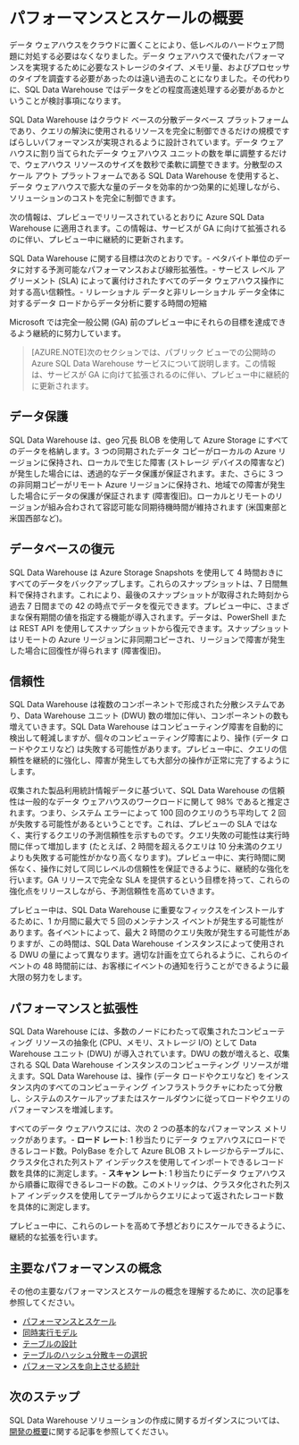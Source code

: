 <properties
   pageTitle="パフォーマンスとスケールの概要 | Microsoft Azure"
   description="SQL Data Warehouse のパフォーマンスおよびスケール機能の紹介。"
   services="sql-data-warehouse"
   documentationCenter="NA"
   authors="TwoUnder"
   manager="barbkess"
   editor=""/>

<tags
   ms.service="sql-data-warehouse"
   ms.devlang="NA"
   ms.topic="article"
   ms.tgt_pltfrm="NA"
   ms.workload="data-services"
   ms.date="09/22/2015"
   ms.author="barbkess;JRJ@BigBangData.co.uk;mausher;nicw"/>

# パフォーマンスとスケールの概要
データ ウェアハウスをクラウドに置くことにより、低レベルのハードウェア問題に対処する必要はなくなりました。データ ウェアハウスで優れたパフォーマンスを実現するために必要なストレージのタイプ、メモリ量、およびプロセッサのタイプを調査する必要があったのは遠い過去のことになりました。その代わりに、SQL Data Warehouse ではデータをどの程度高速処理する必要があるかということが検討事項になります。

SQL Data Warehouse はクラウド ベースの分散データベース プラットフォームであり、クエリの解決に使用されるリソースを完全に制御できるだけの規模ですばらしいパフォーマンスが実現されるように設計されています。データ ウェアハウスに割り当てられたデータ ウェアハウス ユニットの数を単に調整するだけで、ウェアハウス リソースのサイズを数秒で柔軟に調整できます。分散型のスケール アウト プラットフォームである SQL Data Warehouse を使用すると、データ ウェアハウスで膨大な量のデータを効率的かつ効果的に処理しながら、ソリューションのコストを完全に制御できます。

次の情報は、プレビューでリリースされているとおりに Azure SQL Data Warehouse に適用されます。この情報は、サービスが GA に向けて拡張されるのに伴い、プレビュー中に継続的に更新されます。

SQL Data Warehouse に関する目標は次のとおりです。- ペタバイト単位のデータに対する予測可能なパフォーマンスおよび線形拡張性。- サービス レベル アグリーメント (SLA) によって裏付けされたすべてのデータ ウェアハウス操作に対する高い信頼性。- リレーショナル データと非リレーショナル データ全体に対するデータ ロードからデータ分析に要する時間の短縮

Microsoft では完全一般公開 (GA) 前のプレビュー中にそれらの目標を達成できるよう継続的に努力しています。

>[AZURE.NOTE]次のセクションでは、パブリック ビューでの公開時の Azure SQL Data Warehouse サービスについて説明します。この情報は、サービスが GA に向けて拡張されるのに伴い、プレビュー中に継続的に更新されます。

## データ保護
SQL Data Warehouse は、geo 冗長 BLOB を使用して Azure Storage にすべてのデータを格納します。3 つの同期されたデータ コピーがローカルの Azure リージョンに保持され、ローカルで生じた障害 (ストレージ デバイスの障害など) が発生した場合には、透過的なデータ保護が保証されます。また、さらに 3 つの非同期コピーがリモート Azure リージョンに保持され、地域での障害が発生した場合にデータの保護が保証されます (障害復旧)。ローカルとリモートのリージョンが組み合わされて容認可能な同期待機時間が維持されます (米国東部と米国西部など)。

## データベースの復元
SQL Data Warehouse は Azure Storage Snapshots を使用して 4 時間おきにすべてのデータをバックアップします。これらのスナップショットは、7 日間無料で保持されます。これにより、最後のスナップショットが取得された時刻から過去 7 日間までの 42 の時点でデータを復元できます。プレビュー中に、さまざまな保有期間の値を指定する機能が導入されます。データは、PowerShell または REST API を使用してスナップショットから復元できます。スナップショットはリモートの Azure リージョンに非同期コピーされ、リージョンで障害が発生した場合に回復性が得られます (障害復旧)。

## 信頼性
SQL Data Warehouse は複数のコンポーネントで形成された分散システムであり、Data Warehouse ユニット (DWU) 数の増加に伴い、コンポーネントの数も増えていきます。SQL Data Warehouse はコンピューティング障害を自動的に検出して軽減しますが、個々のコンピューティング障害により、操作 (データ ロードやクエリなど) は失敗する可能性があります。プレビュー中に、クエリの信頼性を継続的に強化し、障害が発生しても大部分の操作が正常に完了するようにします。

収集された製品利用統計情報データに基づいて、SQL Data Warehouse の信頼性は一般的なデータ ウェアハウスのワークロードに関して 98% であると推定されます。つまり、システム エラーによって 100 回のクエリのうち平均して 2 回が失敗する可能性があるということです。これは、プレビューの SLA ではなく、実行するクエリの予測信頼性を示すものです。クエリ失敗の可能性は実行時間に伴って増加します (たとえば、2 時間を超えるクエリは 10 分未満のクエリよりも失敗する可能性がかなり高くなります)。プレビュー中に、実行時間に関係なく、操作に対して同じレベルの信頼性を保証できるように、継続的な強化を行います。GA リリースで完全な SLA を提供するという目標を持って、これらの強化点をリリースしながら、予測信頼性を高めていきます。

プレビュー中は、SQL Data Warehouse に重要なフィックスをインストールするために、1 か月間に最大で 5 回のメンテナンス イベントが発生する可能性があります。各イベントによって、最大 2 時間のクエリ失敗が発生する可能性がありますが、この時間は、SQL Data Warehouse インスタンスによって使用される DWU の量によって異なります。適切な計画を立てられるように、これらのイベントの 48 時間前には、お客様にイベントの通知を行うことができるように最大限の努力をします。

## パフォーマンスと拡張性
SQL Data Warehouse には、多数のノードにわたって収集されたコンピューティング リソースの抽象化 (CPU、メモリ、ストレージ I/O) として Data Warehouse ユニット (DWU) が導入されています。DWU の数が増えると、収集される SQL Data Warehouse インスタンスのコンピューティング リソースが増えます。SQL Data Warehouse は、操作 (データ ロードやクエリなど) をインスタンス内のすべてのコンピューティング インフラストラクチャにわたって分散し、システムのスケールアップまたはスケールダウンに従ってロードやクエリのパフォーマンスを増減します。

すべてのデータ ウェアハウスには、次の 2 つの基本的なパフォーマンス メトリックがあります。- **ロード レート**: 1 秒当たりにデータ ウェアハウスにロードできるレコード数。PolyBase を介して Azure BLOB ストレージからテーブルに、クラスタ化された列ストア インデックスを使用してインポートできるレコード数を具体的に測定します。- **スキャン レート**: 1 秒当たりにデータ ウェアハウスから順番に取得できるレコードの数。このメトリックは、クラスタ化された列ストア インデックスを使用してテーブルからクエリによって返されたレコード数を具体的に測定します。

プレビュー中に、これらのレートを高めて予想どおりにスケールできるように、継続的な拡張を行います。

## 主要なパフォーマンスの概念

その他の主要なパフォーマンスとスケールの概念を理解するために、次の記事を参照してください。

- [パフォーマンスとスケール][]
- [同時実行モデル][]
- [テーブルの設計][]
- [テーブルのハッシュ分散キーの選択][]
- [パフォーマンスを向上させる統計][]

## 次のステップ
SQL Data Warehouse ソリューションの作成に関するガイダンスについては、[開発の概要][]に関する記事を参照してください。

<!--Image references-->

<!--Article references-->

[パフォーマンスとスケール]: sql-data-warehouse-performance-scale.md
[同時実行モデル]: sql-data-warehouse-develop-concurrency.md
[テーブルの設計]: sql-data-warehouse-develop-table-design.md
[テーブルのハッシュ分散キーの選択]: sql-data-warehouse-develop-hash-distribution-key
[パフォーマンスを向上させる統計]: sql-data-warehouse-develop-statistics.md
[開発の概要]: sql-data-warehouse-overview-develop.md

<!--MSDN references-->

<!--Other web references-->

<!---HONumber=Oct15_HO1-->